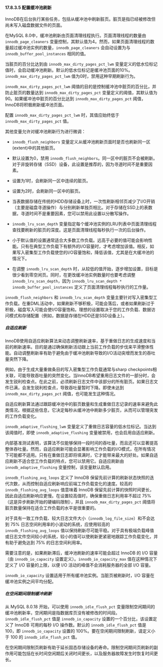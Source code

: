 #### 17.8.3.5 配置缓冲池刷新

InnoDB在后台执行某些任务，包括从缓冲池中刷新脏页。脏页是指已经被修改但尚未写入磁盘数据文件的页面。

在MySQL 8.0中，缓冲池刷新由页面清理线程执行。页面清理线程的数量由 `innodb_page_cleaners` 变量控制，其默认值为4。然而，如果页面清理线程的数量超过缓冲池实例的数量，`innodb_page_cleaners` 会自动设置为与 `innodb_buffer_pool_instances` 相同的值。

当脏页的百分比达到由 `innodb_max_dirty_pages_pct_lwm` 变量定义的低水位标记值时，会启动缓冲池刷新。默认的低水位标记是缓冲池页面的10%。`innodb_max_dirty_pages_pct_lwm` 值为0时，禁用这种早期刷新行为。

`innodb_max_dirty_pages_pct_lwm` 阈值的目的是控制缓冲池中脏页的百分比，并防止脏页的数量达到 `innodb_max_dirty_pages_pct` 变量定义的阈值，其默认值为90。如果缓冲池中脏页的百分比达到 `innodb_max_dirty_pages_pct` 阈值，InnoDB将积极刷新缓冲池页面。

配置 `innodb_max_dirty_pages_pct_lwm` 时，其值应始终低于 `innodb_max_dirty_pages_pct` 值。

其他变量允许对缓冲池刷新行为进行微调：

- `innodb_flush_neighbors` 变量定义从缓冲池刷新页面时是否也刷新同一区(extent)中的其他脏页。
- 默认设置为0，禁用 `innodb_flush_neighbors`。同一区中的脏页不会被刷新。对于非旋转存储（SSD）设备，此设置是推荐的，因为寻道时间不是重要因素。
- 设置为1时，会刷新同一区中连续的脏页。
- 设置为2时，会刷新同一区中的脏页。
- 当表数据存储在传统的HDD存储设备上时，一次性刷新相邻页减少了I/O开销（主要是磁盘寻道操作）与分别刷新单独页相比。对于存储在SSD上的表数据，寻道时间不是重要因素，您可以禁用此设置以分散写操作。

- `innodb_lru_scan_depth` 变量指定每个缓冲池实例的LRU列表中页面清理线程查找要刷新的脏页的深度。这是页面清理线程每秒执行一次的后台操作。
- 小于默认值的设置通常适合大多数工作负载。远高于必要的值可能会影响性能。只有在典型工作负载下有额外的I/O容量时，才考虑增加该值。相反，如果写入密集型工作负载使您的I/O容量饱和，降低该值，尤其是在大缓冲池的情况下。
- 在调整 `innodb_lru_scan_depth` 时，从较低的值开始，逐步增加设置，目标是很少看到零空闲页。同时，在更改缓冲池实例数量时也要考虑调整 `innodb_lru_scan_depth`，因为 `innodb_lru_scan_depth * innodb_buffer_pool_instances` 定义了页面清理线程每秒执行的工作量。

`innodb_flush_neighbors` 和 `innodb_lru_scan_depth` 变量主要针对写入密集型工作负载。在重DML活动中，如果刷新不够积极，可能会落后，或者如果刷新过于积极，磁盘写入可能会使I/O容量饱和。理想的设置取决于您的工作负载、数据访问模式和存储配置（例如，数据是存储在HDD还是SSD设备上）。

##### 自适应刷新

InnoDB使用自适应刷新算法来动态调整刷新速率，基于重做日志的生成速度和当前的刷新速率。目的是通过确保刷新活动跟上当前工作负载的步伐来平滑整体性能。自动调整刷新率有助于避免由于缓冲池刷新导致的I/O活动突增而发生的吞吐量突然下降。

例如，由于生成大量重做条目的写入密集型工作负载通常与sharp checkpoints相关联，可能导致吞吐量的突然变化。当InnoDB希望重用日志文件的一部分时，会发生锐利检查点。在此之前，必须刷新日志文件中该部分的所有脏页。如果日志文件已满，会发生锐利检查点，导致吞吐量暂时下降。即使未达到 `innodb_max_dirty_pages_pct` 阈值，也可能发生这种情况。

自适应刷新算法通过跟踪缓冲池中的脏页数量和生成重做日志记录的速率来避免此类情况。根据这些信息，它决定每秒从缓冲池中刷新多少脏页，从而可以管理突发的工作负载变化。

`innodb_adaptive_flushing_lwm` 变量定义了重做日志容量的低水位标记。当达到该阈值时，即使 `innodb_adaptive_flushing` 变量被禁用，也会启用自适应刷新。

内部基准测试表明，该算法不仅能够保持一段时间的吞吐量，而且还可以显著提高整体吞吐量。然而，自适应刷新可能会显著影响工作负载的I/O模式，在所有情况下可能都不适用。只有在重做日志即将填满时，它才能带来最大的好处。如果自适应刷新不适合您工作负载的特点，您可以禁用它。自适应刷新由 `innodb_adaptive_flushing` 变量控制，该变量默认启用。

`innodb_flushing_avg_loops` 定义了 InnoDB 保留先前计算的刷新状态快照的迭代次数，从而控制自适应刷新响应前端工作负载变化的速度。较高的 `innodb_flushing_avg_loops` 值意味着 InnoDB 保留先前计算的快照时间更长，因此自适应刷新响应更慢。在设置较高值时，确保重做日志利用率不超过 75%（这是异步刷新开始的硬编码限制），并且 `innodb_max_dirty_pages_pct` 阈值将脏页数量保持在适合工作负载的水平是很重要的。

对于具有一致工作负载、较大日志文件大小（`innodb_log_file_size`）和不会达到 75% 日志空间利用率的小波动的系统，应使用较高的 `innodb_flushing_avg_loops` 值以保持刷新尽可能平稳。对于具有极端负载峰值或日志文件空间较小的系统，较小的值可以使刷新更紧密地跟踪工作负载变化，并有助于避免达到 75% 的日志空间利用率。

需要注意的是，如果刷新滞后，缓冲池刷新的速率可能会超过 InnoDB 的 I/O 容量（由 `innodb_io_capacity` 设置定义）。`innodb_io_capacity_max` 值在这种情况下定义了 I/O 容量的上限，以便 I/O 活动的峰值不会消耗服务器的全部 I/O 容量。

`innodb_io_capacity` 设置适用于所有缓冲池实例。当脏页被刷新时，I/O 容量在缓冲池实例之间平均分配。

##### 在空闲期间限制缓冲刷新

从 MySQL 8.0.18 开始，可以使用 `innodb_idle_flush_pct` 变量限制空闲期间的缓冲池刷新率，空闲期间是指数据库页没有被修改的时间段。`innodb_idle_flush_pct` 值是 `innodb_io_capacity` 设置的一个百分比，该设置定义了 InnoDB 可用的每秒 I/O 操作数。默认的 `innodb_idle_flush_pct` 值是 100，即 `innodb_io_capacity` 设置的 100%。要在空闲期间限制刷新，请定义小于 100 的 `innodb_idle_flush_pct` 值。

在空闲期间限制页刷新有助于延长固态存储设备的寿命。限制空闲期间页刷新的副作用可能包括在长时间空闲期后关闭时间更长，以及服务器故障发生时恢复时间更长。